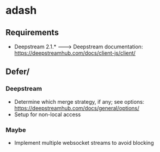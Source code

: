# adash

## Requirements
- Deepstream 2.1.* ---> Deepstream documentation: https://deepstreamhub.com/docs/client-js/client/


## Defer/
### Deepstream
- Determine which merge strategy, if any; see options: https://deepstreamhub.com/docs/general/options/
- Setup for non-local access

### Maybe
- Implement multiple websocket streams to avoid blocking